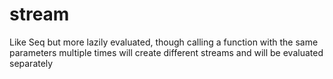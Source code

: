 # stream

Like Seq but more lazily evaluated, though calling a function with the same
parameters multiple times will create different streams and will be evaluated
separately
